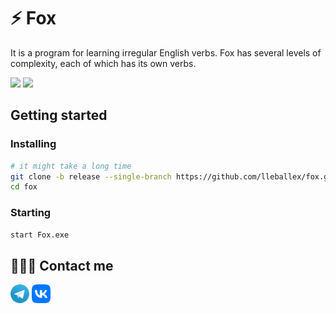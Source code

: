 # ⚡ Fox

It is a program for learning irregular English verbs. Fox has several levels of complexity, each of which has its own verbs.

<div>
  <img src="https://i.imgur.com/sPvtZie.png" width="49%">
  <img src="https://i.imgur.com/plHETj7.png" width="49%">
</div>

## Getting started

### Installing

```bash
# it might take a long time
git clone -b release --single-branch https://github.com/lleballex/fox.git
cd fox
```

### Starting

```bash
start Fox.exe
```

## 🙋🏽‍♂️ Contact me

[<img width="30px" title="lleballex | Telegram" src="https://raw.githubusercontent.com/github/explore/main/topics/telegram/telegram.png">](https://t.me/lleballex)
[<img width="30px" title="lleballex | VK" src="https://raw.githubusercontent.com/github/explore/main/topics/vk/vk.png">](https://vk.com/lleballex)
